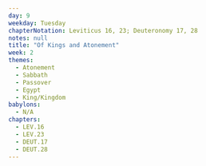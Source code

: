 ```yaml
---
day: 9
weekday: Tuesday
chapterNotation: Leviticus 16, 23; Deuteronomy 17, 28
notes: null
title: "Of Kings and Atonement"
week: 2
themes:
  - Atonement
  - Sabbath
  - Passover
  - Egypt
  - King/Kingdom
babylons:
  - N/A
chapters:
  - LEV.16
  - LEV.23
  - DEUT.17
  - DEUT.28
---
```

